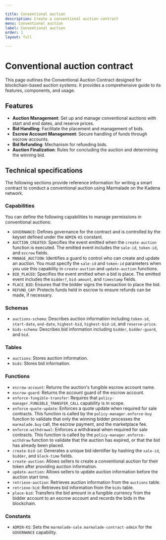 ```yaml
---

title: Conventional auction
description: Create a conventional auction contract
menu: Conventional auction
label: Conventional auction
order: 1
layout: full

---
```

# Conventional auction contract

This page outlines the Conventional Auction Contract designed for blockchain-based auction systems. It provides a comprehensive guide to its features, components, and usage.

## Features

- **Auction Management**: Set up and manage conventional auctions with start and end dates, and reserve prices.
- **Bid Handling**: Facilitate the placement and management of bids.
- **Escrow Account Management**: Secure handling of funds through escrow accounts.
- **Bid Refunding**: Mechanism for refunding bids.
- **Auction Finalization**: Rules for concluding the auction and determining the winning bid.

## Technical specifications

The following sections provide reference information for writing a smart contract to conduct a conventional auction using Marmalade on the Kadena network.

### Capabilities

You can define the following capabilities to manage permissions in conventional auctions:

- `GOVERNANCE`: Defines governance for the contract and is controlled by the keyset defined under the `ADMIN-KS` constant.
- `AUCTION_CREATED`: Specifies the event emitted when the `create-auction` function is executed. The emitted event includes the `sale-id`, `token-id`, and  `escrow` fields.
- `MANAGE_AUCTION`:  Identifies a guard to control who can create and update an auction. You must specify the `sale-id` and `token-id` parameters when you use this capability in `create-auction` and `update-auction` functions.
- `BID_PLACED`: Specifies the event emitted when a bid is place. The emitted event includes the `bidder?`, `bid-amount`, and  `timestamp` fields.
- `PLACE_BID`: Ensures that the bidder signs the transaction to place the bid.
- `REFUND_CAP`: Protects funds held in escrow to ensure refunds can be made, if necessary.

### Schemas
- `auctions-schema`: Describes auction information including `token-id`, `start-date`, `end-date`, `highest-bid`, `highest-bid-id`, and `reserve-price`.
- `bids-schema`: Describes bid information including `bidder`, `bidder-guard`, and `bid`.

### Tables
- `auctions`: Stores auction information.
- `bids`: Stores bid information.

### Functions
- `escrow-account`: Returns the auction's fungible escrow account name.
- `escrow-guard`: Returns the account guard of the escrow account.
- `enforce-fungible-transfer`: Requires that `policy-manager.FUNGIBLE_TRANSFER_CALL` capability is in scope.
- `enforce-quote-update`: Enforces a quote update when required for sale contracts. This function is called by the `policy-manager.enforce-buy` function to validate that only the winning bidder processes the `marmalade.buy` call, the escrow payment, and the marketplace fee.
- `enforce-withdrawal`: Enforces a withdrawal when required for sale contracts. This function is called by the `policy-manager.enforce-withdraw` function to validate that the auction has expired, or that the bid has already been placed.
- `create-bid-id`: Generates a unique bid identifier by hashing the `sale-id`, `bidder`, and `block-time` fields.
- `create-auction`: Allows sellers to create a conventional auction for their token after providing auction information.
- `update-auction`: Allows sellers to update auction information before the auction start time.
- `retrieve-auction`: Retrieves auction information from the `auctions` table.
- `retrieve-bid`: Retrieves bid information from the `bids` table.
- `place-bid`: Transfers the bid amount in a fungible currency from the bidder account to an escrow account and records the bids in the blockchain.

### Constants
- `ADMIN-KS`: Sets the `marmalade-sale.marmalade-contract-admin` for the `GOVERNANCE` capability.
